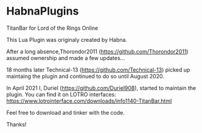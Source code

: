# HabnaPlugins
TitanBar for Lord of the Rings Online


This Lua Plugin was originaly created by Habna.

After a long absence,Thorondor2011 (https://github.com/Thorondor2011) assumed ownership and made a few updates...

18 months later Technical-13 (https://github.com/Technical-13) picked up maintaing the plugin and continued to do so until August 2020.

In April 2021 I, Duriel (https://github.com/Duriel908), started to maintain the plugin.
You can find it on LOTRO interfaces: https://www.lotrointerface.com/downloads/info1140-TitanBar.html

Feel free to download and tinker with the code.

Thanks!
